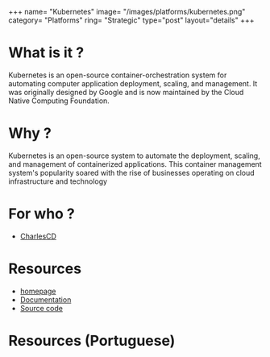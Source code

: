 +++
name= "Kubernetes"
image= "/images/platforms/kubernetes.png"
category= "Platforms"
ring= "Strategic"
type="post"
layout="details"
+++

# What is it ?

Kubernetes is an open-source container-orchestration system for automating computer application deployment, scaling, and management. It was originally designed by Google and is now maintained by the Cloud Native Computing Foundation.

# Why ?

Kubernetes is an open-source system to automate the deployment, scaling, and management of containerized applications. This container management system's popularity soared with the rise of businesses operating on cloud infrastructure and technology


# For who ?

* [CharlesCD](https://charlescd.io/)

# Resources

* [homepage](https://kubernetes.io/)
* [Documentation](https://kubernetes.io/docs/home/)
* [Source code](https://github.com/kubernetes/kubernetes)

# Resources (Portuguese)
